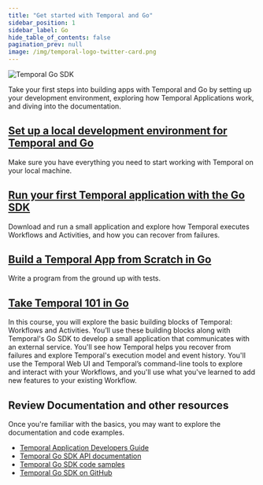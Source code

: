 ```yaml
---
title: "Get started with Temporal and Go"
sidebar_position: 1
sidebar_label: Go
hide_table_of_contents: false
pagination_prev: null
image: /img/temporal-logo-twitter-card.png
---
```


![Temporal Go SDK](/img/sdk_banners/banner_go.png)

Take your first steps into building apps with Temporal and Go by setting up your development environment, exploring how Temporal Applications work, and diving into the documentation.

## [Set up a local development environment for Temporal and Go](dev_environment/index.md)

Make sure you have everything you need to start working with Temporal on your local machine.

## [Run your first Temporal application with the Go SDK](first_program_in_go/index.md)

Download and run a small application and explore how Temporal executes Workflows and Activities, and how you can recover from failures.

## [Build a Temporal App from Scratch in Go](hello_world_in_go/index.md)

Write a program from the ground up with tests. 

## [Take Temporal 101 in Go](/courses/temporal_101/go.md)

In this course, you will explore the basic building blocks of Temporal: Workflows and Activities. You’ll use these building blocks along with Temporal's Go SDK to develop a small application that communicates with an external service. You'll see how Temporal helps you recover from failures and explore Temporal's execution model and event history. You'll use the Temporal Web UI and Temporal’s command-line tools to explore and interact with your Workflows, and you'll use what you've learned to add new features to your existing Workflow.


## Review Documentation and other resources

Once you're familiar with the basics, you may want to explore the documentation and code examples.

* [Temporal Application Developers Guide](https://docs.temporal.io/application-development?lang=go)
* [Temporal Go SDK API documentation](https://go.temporal.io/)
* [Temporal Go SDK code samples](https://github.com/temporalio/samples-go)
* [Temporal Go SDK on GitHub](https://github.com/temporalio/sdk-go)
